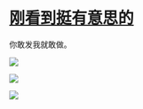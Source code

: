 # [刚看到挺有意思的](https://github.com/jaaleng/jaaleng.github.io/issues/198)

你敢发我就敢做。

![](https://pic.imgdd.cc/item/67e374b8218de299ca97ca7c.jpg)

![](https://pic.imgdd.cc/item/67e374b8218de299ca97ca7e.jpg)

![](https://pic.imgdd.cc/item/67e374b8218de299ca97ca7d.jpg)
